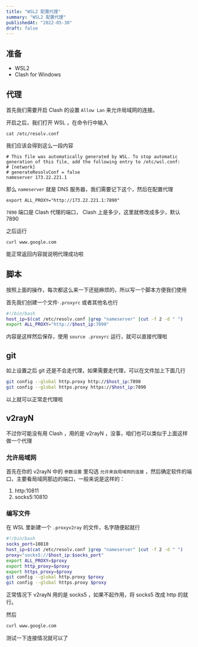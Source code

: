 ```yaml
---
title: "WSL2 配置代理"
summary: "WSL2 配置代理"
publishedAt: "2022-05-30"
draft: false
---
```


## 准备

- WSL2
- Clash for Windows

## 代理

首先我们需要开启 Clash 的设置 `Allow Lan` 来允许局域网的连接。

开启之后，我们打开 WSL ，在命令行中输入

```shell
cat /etc/resolv.conf
```

我们应该会得到这么一段内容

```shell
# This file was automatically generated by WSL. To stop automatic generation of this file, add the following entry to /etc/wsl.conf:
# [network]
# generateResolvConf = false
nameserver 173.22.221.1
```

那么 `nameserver` 就是 DNS 服务器，我们需要记下这个，然后在配置代理

```shell
export ALL_PROXY="http://173.22.221.1:7890"
```

`7890` 端口是 Clash 代理的端口， Clash 上是多少，这里就修改成多少，默认 7890

之后运行

```shell
curl www.google.com
```

能正常返回内容就说明代理成功啦

## 脚本

按照上面的操作，每次都这么来一下还挺麻烦的，所以写一个脚本方便我们使用

首先我们创建一个文件·`.proxyrc` 或者其他名也行

```bash
#!/bin/bash
host_ip=$(cat /etc/resolv.conf |grep "nameserver" |cut -f 2 -d " ")
export ALL_PROXY="http://$host_ip:7890"
```

内容是这样然后保存，使用 `source .proxyrc` 运行，就可以直接代理啦

## git

如上设置之后 git 还是不会走代理，如果需要走代理，可以在文件加上下面几行

```bash
git config --global http.proxy http://$host_ip:7890
git config --global https.proxy https://$host_ip:7890
```

以上就可以正常走代理啦

## v2rayN
不过你可能没有用 Clash ，用的是 v2rayN ，没事，咱们也可以类似于上面这样做一个代理

### 允许局域网
首先在你的 v2rayN 中的 `参数设置` 里勾选 `允许来自局域网的连接` ，然后确定软件的端口，主要看局域网那边的端口，一般来说是这样的：
1. http:10811
2. socks5:10810

### 编写文件
在 WSL 里新建一个 `.proxyv2ray` 的文件，名字随便起就行
```bash
#!/bin/bash
socks_port=10810
host_ip=$(cat /etc/resolv.conf |grep "nameserver" |cut -f 2 -d " ")
proxy="socks5://$host_ip:$socks_port"
export ALL_PROXY=$proxy
export http_proxy=$proxy
export https_proxy=$proxy
git config --global http.proxy $proxy
git config --global https.proxy $proxy
```

正常情况下 v2rayN 用的是 socks5 ，如果不起作用，将 socks5 改成 http 的就行。

然后
```bash
curl www.google.com
```
测试一下连接情况就可以了
